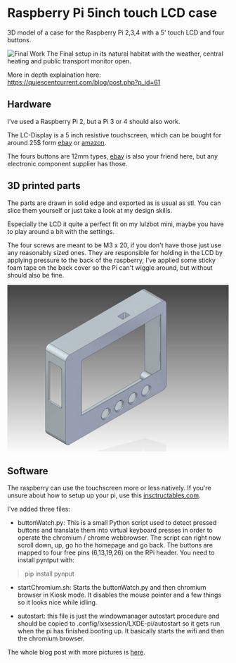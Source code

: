 # Raspberry Pi 5inch touch LCD case

3D model of a case for the Raspberry Pi 2,3,4 with a 5' touch LCD and four buttons.


![Final Work](https://github.com/petl/RaspberyyPi_5inch_case/blob/master/Photos/IMG_20200413_133427.jpg)
The Final setup in its natural habitat with the weather, central heating and public transport monitor open. 

More in depth explaination here: https://quiescentcurrent.com/blog/post.php?p_id=61

## Hardware

I've used a Raspberry Pi 2, but a Pi 3 or 4 should also work. 

The LC-Display is a 5 inch resistive touchscreen, which can be bought for around 25$ form [ebay](https://www.ebay.at/itm/5-Inch-800x480-HDMI-Touch-LCD-Screen-Display-For-Raspberry-Pi-3-Pi2-Model-B-A/201703903207) or [amazon](https://www.amazon.de/Resistive-Touch-Screen-Display-interface/dp/B071CKFTJH/). 

The fours buttons are 12mm types, [ebay](https://www.ebay.at/itm/Mini-12mm-wasserdicht-Momentan-ON-OFF-Push-Button-runden-SchaRSDE/312865346056) is also your friend here, but any electronic component supplier has those. 

## 3D printed parts

The parts are drawn in solid edge and exported as is usual as stl. You can slice them yourself or just take a look at my design skills. 

Especially the LCD it quite a perfect fit on my lulzbot mini, maybe you have to play around a bit with the settings. 

The four screws are meant to be M3 x 20, if you don't have those just use any reasonably sized ones. They are responsible for holding in the LCD by applying pressure to the back of the raspberry, I've applied some sticky foam tape on the back cover so the Pi can't wiggle around, but without should also be fine.  

![Rendering Front](https://github.com/petl/RaspberryPi_5inch_case/blob/master/Renderings/Screen-Raspi_5inch_front_v0_front.bmp)


## Software

The raspberry can use the touchscreen more or less natively. If you're unsure about how to setup up your pi, use this [insctructables.com](https://www.instructables.com/id/Setting-Up-an-800X400-5inch-HDMI-LCD-for-Raspberry/).

I've added three files: 

* buttonWatch.py: This is a small Python script used to detect pressed buttons and translate them into virtual keyboard presses in order to operate the chromium / chrome webbrowser. The script can right now scroll down, up, go ho the homepage and go back. The buttons are mapped to four free pins (6,13,19,26) on the RPi header. You need to install pyntput with:
>  pip install pynput


* startChromium.sh: Starts the buttonWatch.py and then chromium browser in Kiosk mode. It disables the mouse pointer and a few things so it looks nice while idling.

* autostart: this file is just the windowmanager autostart procedure and should be copied to .config/lxsession/LXDE-pi/autostart so it gets run when the pi has finished booting up. It basically starts the wifi and then the chromium browser. 

The whole blog post with more pictures is [here](https://quiescentcurrent.com/blog/post.php?p_id=61).

